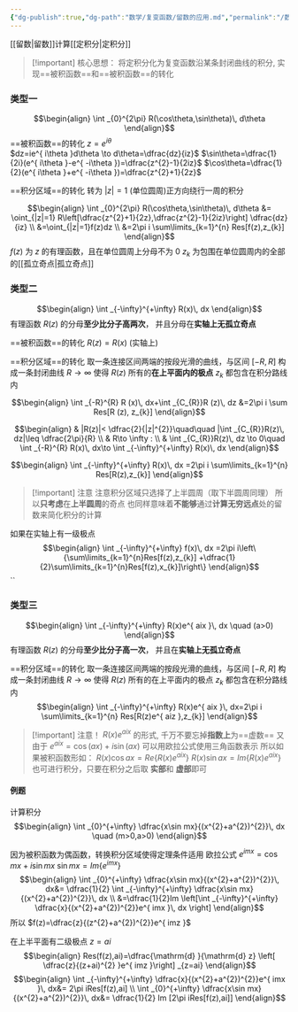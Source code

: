 ```yaml
---
{"dg-publish":true,"dg-path":"数学/复变函数/留数的应用.md","permalink":"/数学/复变函数/留数的应用/","dgPassFrontmatter":true,"noteIcon":"","created":"2024-05-21T15:20:28.540+08:00","updated":"2024-11-22T16:59:48.147+08:00"}
---
```


[[留数\|留数]]计算[[定积分\|定积分]]

>[!important] 核心思想：
将定积分化为复变函数沿某条封闭曲线的积分, 实现==被积函数==和==被积函数==的转化

### 类型一
$$\begin{align}
\int _{0}^{2\pi} R(\cos\theta,\sin\theta)\, d\theta 
\end{align}$$
==被积函数==的转化
$z=e^{ i\theta }$   
$dz=ie^{ i\theta }d\theta \to d\theta=\dfrac{dz}{iz}$
$\sin\theta=\dfrac{1}{2i}(e^{ i\theta }-e^{ -i\theta })=\dfrac{z^{2}-1}{2iz}$
$\cos\theta=\dfrac{1}{2}(e^{ i\theta }+e^{ -i\theta })=\dfrac{z^{2}+1}{2z}$

==积分区域==的转化
转为 $|z|=1$ (单位圆周)正方向绕行一周的积分

$$\begin{align}
\int _{0}^{2\pi} R(\cos\theta,\sin\theta)\, d\theta &=  \oint_{|z|=1} R\left[\dfrac{z^{2}+1}{2z},\dfrac{z^{2}-1}{2iz}\right] \dfrac{dz}{iz} \\
&=\oint_{|z|=1}f(z)dz \\
&=2\pi i \sum\limits_{k=1}^{n} Res[f(z),z_{k}]
\end{align}$$
$f(z)$ 为 $z$ 的有理函数，且在单位圆周上分母不为 0
$z_{k}$ 为包围在单位圆周内的全部的[[孤立奇点\|孤立奇点]]

### 类型二
$$\begin{align}
\int _{-\infty}^{+\infty} R(x)\, dx 
\end{align}$$
有理函数 $R(z)$ 的分母**至少比分子高两次**，
并且分母在**实轴上无孤立奇点**

==被积函数==的转化
$R(z)=R(x)$ (实轴上)

==积分区域==的转化
取一条连接区间两端的按段光滑的曲线，与区间 $[-R,R]$ 构成一条封闭曲线
$R\to \infty$ 使得 $R(z)$ 所有的**在上平面内的极点** $z_{k}$ 都包含在积分路线内

$$\begin{align}
\int _{-R}^{R} R (x)\, dx+\int  _{C_{R}}R (z)\, dz &=2\pi i \sum Res[R (z), z_{k}]  
\end{align}$$

$$\begin{align}
 & |R(z)|< \dfrac{2}{|z|^{2}}\quad\quad   |\int  _{C_{R}}R(z)\, dz|\leq \dfrac{2\pi}{R} \\
 & R\to \infty : \\
 & \int  _{C_{R}}R(z)\, dz \to 0\quad \int _{-R}^{R} R(x)\, dx\to  \int _{-\infty}^{+\infty} R(x)\, dx 
\end{align}$$

$$\begin{align}
\int _{-\infty}^{+\infty} R(x)\, dx =2\pi i \sum\limits_{k=1}^{n} Res[R(z),z_{k}]
\end{align}$$
>[!important] 注意
>注意积分区域只选择了上半圆周（取下半圆周同理）
>所以**只考虑**在**上半圆周**的奇点
>也同样意味着**不能够**通过**计算无穷远点**处的留数来简化积分的计算

如果在实轴上有一级极点
$$\begin{align}
\int _{-\infty}^{+\infty} f(x)\, dx =2\pi i\left\{\sum\limits_{k=1}^{n}Res[f(z),z_{k}] +\dfrac{1}{2}\sum\limits_{k=1}^{n}Res[f(z),x_{k}]\right\}
\end{align}$$
``
### 类型三
$$\begin{align}
\int _{-\infty}^{+\infty} R(x)e^{ aix }\, dx  \quad (a>0)
\end{align}$$
有理函数 $R(z)$ 的分母**至少比分子高一次**，
并且在**实轴上无孤立奇点**

==积分区域==的转化
取一条连接区间两端的按段光滑的曲线，与区间 $[-R,R]$ 构成一条封闭曲线
$R\to \infty$ 使得 $R(z)$ 所有的在上平面内的极点 $z_{k}$ 都包含在积分路线内
$$\begin{align}
\int _{-\infty}^{+\infty} R(x)e^{ aix }\, dx=2\pi i \sum\limits_{k=1}^{n} Res[R(z)e^{ aiz },z_{k}] 
\end{align}$$

>[!important] 注意！
> $R(x)e^{aix}$ 的形式, 千万不要忘掉**指数上**为==虚数==
> 又由于 $e^{ aix }=\cos(ax)+i\sin(ax)$ 可以用欧拉公式使用三角函数表示
> 所以如果被积函数形如：
> $R(x)\cos ax=Re\left\{R(x)e^{ aix } \right\}$
> $R(x)\sin ax=Im\left\{R(x)e^{ aix } \right\}$
> 也可进行积分，只要在积分之后取 **实部**和 **虚部**即可


#### 例题
计算积分
$$\begin{align}
\int _{0}^{+\infty} \dfrac{x\sin mx}{(x^{2}+a^{2})^{2}}\, dx \quad (m>0,a>0)
\end{align}$$

因为被积函数为偶函数，转换积分区域使得定理条件适用
欧拉公式
$e^{ imx }=\cos mx+i\sin mx$
$\sin mx=Im \{e^{ imx }\}$
$$\begin{align}
\int _{0}^{+\infty} \dfrac{x\sin mx}{(x^{2}+a^{2})^{2}}\, dx&= \dfrac{1}{2} \int _{-\infty}^{+\infty} \dfrac{x\sin mx}{(x^{2}+a^{2})^{2}}\, dx  \\
&=\dfrac{1}{2}Im \left[\int _{-\infty}^{+\infty} \dfrac{x}{(x^{2}+a^{2})^{2}}e^{ imx }\, dx \right]
\end{align}$$
所以 $f(z)=\dfrac{z}{(z^{2}+a^{2})^{2}}e^{ imz }$

在上半平面有二级极点 $z=ai$
$$\begin{align}
Res(f(z),ai)=\dfrac{\mathrm{d} }{\mathrm{d} z} \left[ \dfrac{z}{(z+ai)^{2} }e^{ imz }\right] _{z=ai}
\end{align}$$
$$\begin{align}
\int _{-\infty}^{+\infty} \dfrac{x}{(x^{2}+a^{2})^{2}}e^{ imx }\, dx&= 2\pi iRes[f(z),ai] \\
\int _{0}^{+\infty} \dfrac{x\sin mx}{(x^{2}+a^{2})^{2}}\, dx&= \dfrac{1}{2} Im [2\pi iRes[f(z),ai]]
\end{align}$$

